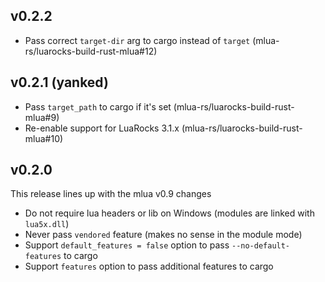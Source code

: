 ## v0.2.2

- Pass correct `target-dir` arg to cargo instead of `target` (mlua-rs/luarocks-build-rust-mlua#12)

## v0.2.1 (yanked)

- Pass `target_path` to cargo if it's set (mlua-rs/luarocks-build-rust-mlua#9)
- Re-enable support for LuaRocks 3.1.x (mlua-rs/luarocks-build-rust-mlua#10)

## v0.2.0

This release lines up with the mlua v0.9 changes

- Do not require lua headers or lib on Windows (modules are linked with `lua5x.dll`)
- Never pass `vendored` feature (makes no sense in the module mode)
- Support `default_features = false` option to pass `--no-default-features` to cargo
- Support `features` option to pass additional features to cargo
